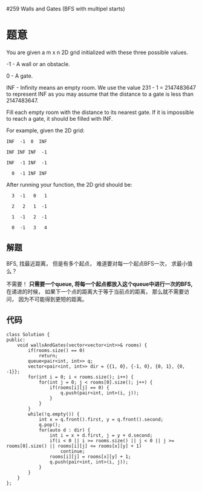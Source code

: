 #259 Walls and Gates (BFS with multipel starts)

# 题意
You are given a m x n 2D grid initialized with these three possible values.

-1 - A wall or an obstacle.

0 - A gate.

INF - Infinity means an empty room. We use the value 231 - 1 = 2147483647 to represent INF as you may assume that the distance to a gate is less than 2147483647.

Fill each empty room with the distance to its nearest gate. If it is impossible to reach a gate, it should be filled with INF.

For example, given the 2D grid:

```
INF  -1  0  INF

INF INF INF  -1

INF  -1 INF  -1

  0  -1 INF INF
```

After running your function, the 2D grid should be:

```
  3  -1   0   1
  
  2   2   1  -1
  
  1  -1   2  -1
  
  0  -1   3   4
```

## 解题
BFS, 找最近距离， 但是有多个起点， 难道要对每一个起点BFS一次， 求最小值么？

不需要！ **只需要一个queue, 将每一个起点都放入这个queue中进行一次的BFS,** 在递进的时候， 如果下一个点的距离大于等于当前点的距离， 那么就不需要访问， 因为不可能得到更短的距离。

## 代码

```
class Solution {
public:
    void wallsAndGates(vector<vector<int>>& rooms) {
        if(rooms.size() == 0)
            return;
        queue<pair<int, int>> q;
        vector<pair<int, int>> dir = {{1, 0}, {-1, 0}, {0, 1}, {0, -1}};
        for(int i = 0; i < rooms.size(); i++) {
            for(int j = 0; j < rooms[0].size(); j++) {
                if(rooms[i][j] == 0) {
                    q.push(pair<int, int>(i, j));
                }
            }
        }
        while(!q.empty()) {
            int x = q.front().first, y = q.front().second;
            q.pop();
            for(auto d : dir) {
                int i = x + d.first, j = y + d.second;
                if(i < 0 || i >= rooms.size() || j < 0 || j >= rooms[0].size() || rooms[i][j] <= rooms[x][y] + 1)
                    continue;
                rooms[i][j] = rooms[x][y] + 1;
                q.push(pair<int, int>(i, j));
            }
        }
    }
};
```
